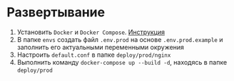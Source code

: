 # Развертывание

1. Установить `Docker` и `Docker Compose`. [Инструкция](https://docs.docker.com/compose/install/)
2. В папке `envs` создать файл `.env.prod` на основе `.env.prod.example` и заполнить его актуальными переменными окружения
3. Настроить `default.conf` в папке `deploy/prod/nginx`
4. Выполнить команду `docker-compose up --build -d`, находясь в папке `deploy/prod`